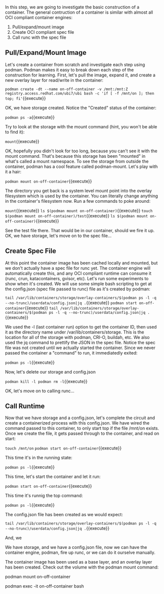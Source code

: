 In this step, we are going to investigate the basic construction of a container. The general contruction of a container is similar with almost all OCI compliant container engines:

1. Pull/expand/mount image
2. Create OCI compliant spec file
3. Call runc with the spec file


## Pull/Expand/Mount Image

Let's create a container from scratch and investigate each step using podman. Podman makes it easy to break down each step of the construction for learning. First, let's pull the image, expand it, and create a new overlay layer for read/write in the container:

`podman create -dt --name on-off-container -v /mnt:/mnt:Z registry.access.redhat.com/ubi7/ubi bash -c 'if [ -f /mnt/on ]; then top; fi'`{{execute}}

OK, we have storage created. Notice the "Created" status of the container:

`podman ps -a`{{execute}}

Try to look at the storage with the mount command (hint, you won't be able to find it):

`mount`{{execute}}

OK, hopefully you didn't look for too long, because you can't see it with the mount command. That's because this storage has been "mounted" in what's called a mount namespace. To see the storage from outside the container, podman has a cool feature called podman-mount. Let's play with it a hair:

`podman mount on-off-container`{{execute}}

The directory you get back is a system level mount point into the overlay filesystem which is used by the container. You can literally change anything in the container's filesystem now. Run a few commands to poke around:

`mount`{{execute}}
`ls $(podman mount on-off-container)`{{execute}}
`touch $(podman mount on-off-container)/test`{{execute}}
`ls $(podman mount on-off-container)`{{execute}}

See the test file there. That would be in our container, should we fire it up. OK, we have storage, let's move on to the spec file...

## Create Spec File

At this point the container image has been cached locally and mounted, but we don't actually have a spec file for runc yet. The container engine will automatically create this, and any OCI compliant runtime can consume it (runc, crun, katacontainers, gvisor, etc). Let's run some experiments to show when it's created. We will use some simple bash scripting to get at the config.json (spec file passed to runc) file as it's created by podman:

`tail /var/lib/containers/storage/overlay-containers/$(podman ps -l -q --no-trunc)/userdata/config.json|jq .`{{execute}}
`podman start on-off-container`{{execute}}
`tail /var/lib/containers/storage/overlay-containers/$(podman ps -l -q --no-trunc)/userdata/config.json|jq .`{{execute}}

We used the -l (last container run) option to get the container ID, then used it as the directory name under /var/lib/containers/storage. This is the location for all of the storage with podman, CRI-O, buildah, etc. We also used the jq command to prettify the JSON in the spec file. Notice the spec file was not created until we actually started the container. Since we never passed the container a "command" to run, it immediatedly exited:

`podman ps -l`{{execute}}

Now, let's delete our storage and config.json

`podman kill -l
podman rm -l`{{execute}}

OK, let's move on to calling runc...

## Call Runtime

Now that we have storage and a config.json, let's complete the circuit and create a containerized process with this config.json. We have wired the command passed to this container, to only start top if the file /mnt/on exists. Once we create the file, it gets passed through to the container, and read on start:

`touch /mnt/on`
`podman start on-off-container`{{execute}}

This time it's in the running state:

`podman ps -l`{{execute}}

This time, let's start the container and let it run:

`podman start on-off-container`{{execute}}

This time it's runnig the top command:

`podman ps -l`{{execute}}

The config.json file has been created as we would expect:

`tail /var/lib/containers/storage/overlay-containers/$(podman ps -l -q --no-trunc)/userdata/config.json|jq .`{{execute}}

And, we 

We have storage, and we have a config.json file, now we can have the container engine, podman, fire up runc, or we can do it ourselve manually.



The container image has been used as a base layer, and an overlay layer has been created. Check out the volume with the podman mount command:

podman mount on-off-container



podman exec -it on-off-container bash
